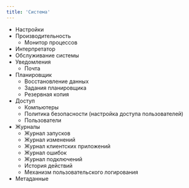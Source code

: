 ```yaml
---
title: 'Система'
---
```


- Настройки
- Производительность
  - Монитор процессов
- Интерпретатор
- Обслуживание системы
- Уведомления
  - Почта
- Планировщик
  - Восстановление данных
  - Задания планировщика
  - Резервная копия
- Доступ
  - Компьютеры
  - Политика безопасности (настройка доступа пользователей)
  - Пользователи
- Журналы
  - Журнал запусков
  - Журнал изменений
  - Журнал клиентских приложений
  - Журнал ошибок
  - Журнал подключений
  - История действий
  - Механизм пользовательского логирования
- Метаданные
